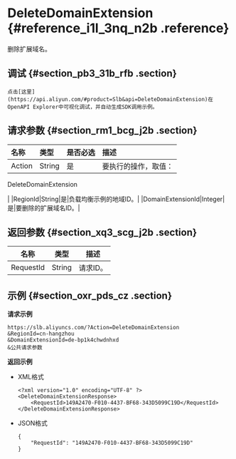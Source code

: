 # DeleteDomainExtension {#reference_i1l_3nq_n2b .reference}

删除扩展域名。

## 调试 {#section_pb3_31b_rfb .section}

```
点击[这里](https://api.aliyun.com/#product=Slb&api=DeleteDomainExtension)在OpenAPI Explorer中可视化调试，并自动生成SDK调用示例。
```

## 请求参数 {#section_rm1_bcg_j2b .section}

|名称|类型|是否必选|描述|
|:-|:-|:---|:-|
|Action|String|是| 要执行的操作，取值：

 DeleteDomainExtension

 |
|RegionId|String|是|负载均衡示例的地域ID。|
|DomainExtensionId|Integer|是|要删除的扩展域名ID。|

## 返回参数 {#section_xq3_scg_j2b .section}

|名称|类型|描述|
|--|--|--|
|RequestId|String|请求ID。|

## 示例 {#section_oxr_pds_cz .section}

**请求示例**

``` {#public}
https://slb.aliyuncs.com/?Action=DeleteDomainExtension
&RegionId=cn-hangzhou
&DomainExtensionId=de-bp1k4chwdnhxd
&公共请求参数
```

**返回示例**

-   XML格式

    ```
    <?xml version="1.0" encoding="UTF-8" ?>
    <DeleteDomainExtensionResponse>
    	<RequestId>149A2470-F010-4437-BF68-343D5099C19D</RequestId>
    </DeleteDomainExtensionResponse>
    ```

-   JSON格式

    ```
    {
        "RequestId": "149A2470-F010-4437-BF68-343D5099C19D"
    }
    ```


